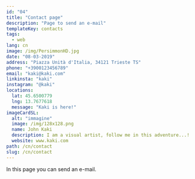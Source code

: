 ```yaml
---
id: "04"
title: "Contact page"
description: "Page to send an e-mail"
templateKey: contacts
tags:
  - web
lang: cn
image: /img/PersimmonHD.jpg
date: "08-03-2019"
address: "Piazza Unità d'Italia, 34121 Trieste TS"
phone: "+3900123456789"
email: "kaki@kaki.com"
linkinsta: "kaki"
instagram: "@kaki"
locations:
  lat: 45.6500779
  lng: 13.7677618
  message: "Kaki is here!"
imageCardSL:
  alt: "immagine"
  image: /img/128x128.png
  name: John Kaki
  description: I am a visual artist, follow me in this adventure...!
  website: www.kaki.com
path: /cn/contact
slug: /cn/contact
---
```


In this page you can send an e-mail.
